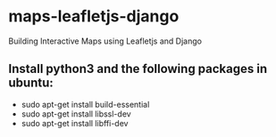 # maps-leafletjs-django
Building Interactive Maps using Leafletjs and Django


<h2>Install python3 and the following packages in ubuntu:</h2>
<ul>
<li>sudo apt-get install build-essential </li>
<li>sudo apt-get install libssl-dev  </li>
<li>sudo apt-get install libffi-dev </li>
</ul>
